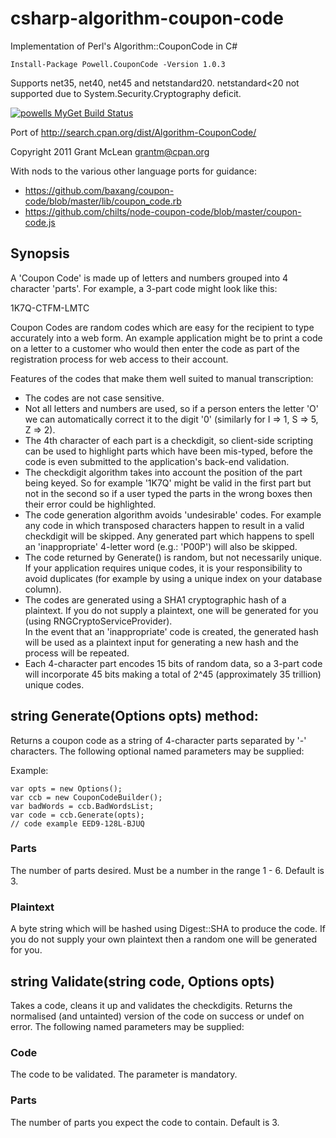 # csharp-algorithm-coupon-code
Implementation of Perl's Algorithm::CouponCode in C#

```
Install-Package Powell.CouponCode -Version 1.0.3
```

Supports net35, net40, net45 and netstandard20. netstandard<20 not supported due to System.Security.Cryptography deficit.

[![powells MyGet Build Status](https://www.myget.org/BuildSource/Badge/powells?identifier=24392beb-44a0-4040-b4ed-77529806b35a)](https://www.myget.org/)

Port of http://search.cpan.org/dist/Algorithm-CouponCode/

Copyright 2011 Grant McLean grantm@cpan.org

With nods to the various other language ports for guidance:
- https://github.com/baxang/coupon-code/blob/master/lib/coupon_code.rb
- https://github.com/chilts/node-coupon-code/blob/master/coupon-code.js

## Synopsis
 A 'Coupon Code' is made up of letters and numbers grouped into 4 character
 'parts'.  For example, a 3-part code might look like this:
 
 1K7Q-CTFM-LMTC

 Coupon Codes are random codes which are easy for the recipient to type
 accurately into a web form.  An example application might be to print a code on
 a letter to a customer who would then enter the code as part of the
 registration process for web access to their account.

 Features of the codes that make them well suited to manual transcription:
  - The codes are not case sensitive.
  - Not all letters and numbers are used, so if a person enters the letter 'O' we
    can automatically correct it to the digit '0' (similarly for I => 1, S => 5, Z => 2).
 - The 4th character of each part is a checkdigit, so client-side scripting can
    be used to highlight parts which have been mis-typed, before the code is even
    submitted to the application's back-end validation.
 - The checkdigit algorithm takes into account the position of the part being
    keyed.  So for example '1K7Q' might be valid in the first part but not in the
    second so if a user typed the parts in the wrong boxes then their error could
    be highlighted.
 - The code generation algorithm avoids 'undesirable' codes. For example any code
    in which transposed characters happen to result in a valid checkdigit will be
    skipped.  Any generated part which happens to spell an 'inappropriate' 4-letter
    word (e.g.: 'P00P') will also be skipped.
 - The code returned by Generate() is random, but not necessarily unique.
    If your application requires unique codes, it is your responsibility to
    avoid duplicates (for example by using a unique index on your database column).
 - The codes are generated using a SHA1 cryptographic hash of a plaintext.  If you
    do not supply a plaintext, one will be generated for you (using RNGCryptoServiceProvider).  
    In the event that an 'inappropriate' code is created, the generated hash will be 
    used as a plaintext input for generating a new hash and the process will be repeated.
 - Each 4-character part encodes 15 bits of random data, so a 3-part code will
    incorporate 45 bits making a total of 2^45 (approximately 35 trillion) unique
    codes.

## string Generate(Options opts) method:
Returns a coupon code as a string of 4-character parts separated by '-'
characters.  The following optional named parameters may be supplied:

Example:
```
var opts = new Options();
var ccb = new CouponCodeBuilder();
var badWords = ccb.BadWordsList;
var code = ccb.Generate(opts);
// code example EED9-128L-BJUQ
```

### Parts
The number of parts desired.  Must be a number in the range 1 - 6.  Default is 3.

### Plaintext
A byte string which will be hashed using Digest::SHA to produce the code.
If you do not supply your own plaintext then a random one will be generated for you.

## string Validate(string code, Options opts)

Takes a code, cleans it up and validates the checkdigits.  Returns the
normalised (and untainted) version of the code on success or undef on error.
The following named parameters may be supplied:

### Code
The code to be validated.  The parameter is mandatory.

### Parts
The number of parts you expect the code to contain.  Default is 3.


